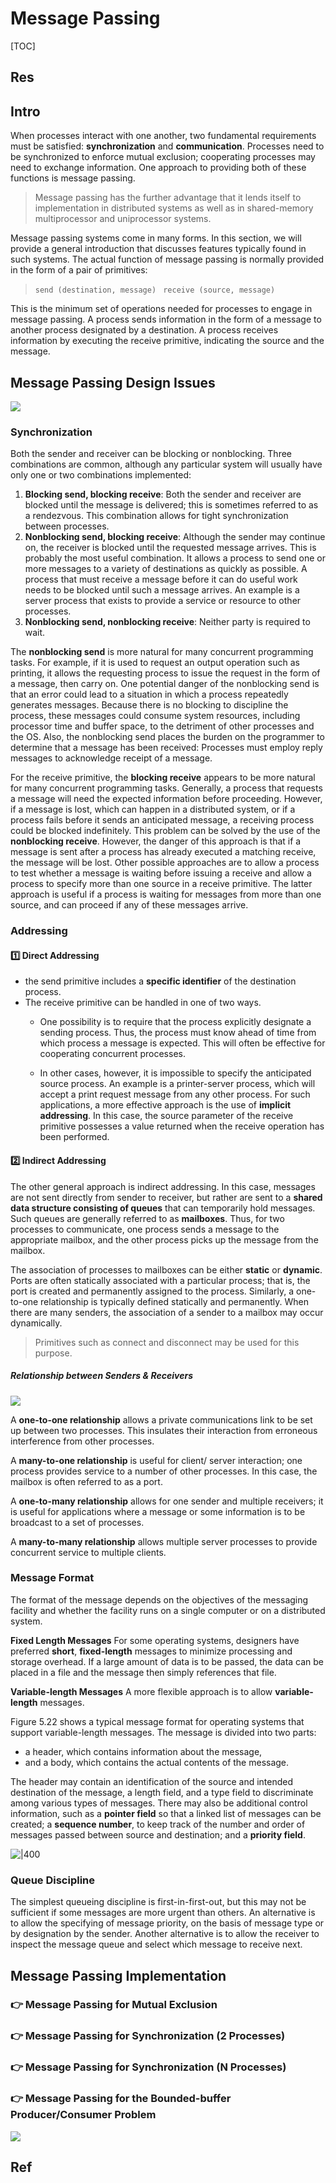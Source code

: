 # Message Passing

[TOC]



## Res


## Intro
When processes interact with one another, two fundamental requirements must be satisfied: **synchronization** and **communication**. Processes need to be synchronized to enforce mutual exclusion; cooperating processes may need to exchange information. One approach to providing both of these functions is message passing. 

> Message passing has the further advantage that it lends itself to implementation in distributed systems as well as in shared-memory multiprocessor and uniprocessor systems.

Message passing systems come in many forms. In this section, we will provide a general introduction that discusses features typically found in such systems. The actual function of message passing is normally provided in the form of a pair of primitives:

> `send (destination, message)`
>` receive (source, message)`

This is the minimum set of operations needed for processes to engage in message passing. A process sends information in the form of a message to another process designated by a destination. A process receives information by executing the receive primitive, indicating the source and the message.



## Message Passing Design Issues
![](../../../../../../../../../../Assets/Pics/Screenshot%202023-06-11%20at%208.36.05%20PM.png)


### Synchronization

Both the sender and receiver can be blocking or nonblocking. Three combinations are common, although any particular system will usually have only one or two combinations implemented:

1. **Blocking send, blocking receive**: Both the sender and receiver are blocked until the message is delivered; this is sometimes referred to as a rendezvous. This combination allows for tight synchronization between processes.
2. **Nonblocking send, blocking receive**: Although the sender may continue on, the receiver is blocked until the requested message arrives. This is probably the most useful combination. It allows a process to send one or more messages to a variety of destinations as quickly as possible. A process that must receive a message before it can do useful work needs to be blocked until such a message arrives. An example is a server process that exists to provide a service or resource to other processes.
3. **Nonblocking send, nonblocking receive**: Neither party is required to wait.

The **nonblocking send** is more natural for many concurrent programming tasks. For example, if it is used to request an output operation such as printing, it allows the requesting process to issue the request in the form of a message, then carry on. One potential danger of the nonblocking send is that an error could lead to a situation in which a process repeatedly generates messages. Because there is no blocking to discipline the process, these messages could consume system resources, including processor time and buffer space, to the detriment of other processes and the OS. Also, the nonblocking send places the burden on the programmer to determine that a message has been received: Processes must employ reply messages to acknowledge receipt of a message.

For the receive primitive, the **blocking receive** appears to be more natural for many concurrent programming tasks. Generally, a process that requests a message will need the expected information before proceeding. However, if a message is lost, which can happen in a distributed system, or if a process fails before it sends an anticipated message, a receiving process could be blocked indefinitely. This problem can be solved by the use of the **nonblocking receive**. However, the danger of this approach is that if a message is sent after a process has already executed a matching receive, the message will be lost. Other possible approaches are to allow a process to test whether a message is waiting before issuing a receive and allow a process to specify more than one source in a receive primitive. The latter approach is useful if a process is waiting for messages from more than one source, and can proceed if any of these messages arrive.


### Addressing
#### 1️⃣ Direct Addressing

- the send primitive includes a **specific identifier** of the destination process. 
- The receive primitive can be handled in one of two ways. 
	- One possibility is to require that the process explicitly designate a sending process. Thus, the process must know ahead of time from which process a message is expected. This will often be effective for cooperating concurrent processes. 
	
	- In other cases, however, it is impossible to specify the anticipated source process. An example is a printer-server process, which will accept a print request message from any other process. For such applications, a more effective approach is the use of **implicit addressing**. In this case, the source parameter of the receive primitive possesses a value returned when the receive operation has been performed.


#### 2️⃣ Indirect Addressing
The other general approach is indirect addressing. In this case, messages are not sent directly from sender to receiver, but rather are sent to a **shared data structure consisting of queues** that can temporarily hold messages. Such queues are generally referred to as **mailboxes**. Thus, for two processes to communicate, one process sends a message to the appropriate mailbox, and the other process picks up the message from the mailbox.

The association of processes to mailboxes can be either **static** or **dynamic**. Ports are often statically associated with a particular process; that is, the port is created and permanently assigned to the process. Similarly, a one-to-one relationship is typically defined statically and permanently. When there are many senders, the association of a sender to a mailbox may occur dynamically. 

> Primitives such as connect and disconnect may be used for this purpose.


##### Relationship between Senders & Receivers
![](../../../../../../../../../../Assets/Pics/Screenshot%202023-06-12%20at%2010.15.41%20AM.png)

A **one-to-one relationship** allows a private communications link to be set up between two processes. This insulates their interaction from erroneous interference from other processes. 

A **many-to-one relationship** is useful for client/ server interaction; one process provides service to a number of other processes. In this case, the mailbox is often referred to as a port. 

A **one-to-many relationship** allows for one sender and multiple receivers; it is useful for applications where a message or some information is to be broadcast to a set of processes.

A **many-to-many relationship** allows multiple server processes to provide concurrent service to multiple clients.


### Message Format
The format of the message depends on the objectives of the messaging facility and whether the facility runs on a single computer or on a distributed system. 

**Fixed Length Messages**
For some operating systems, designers have preferred **short**, **fixed-length** messages to minimize processing and storage overhead. If a large amount of data is to be passed, the data can be placed in a file and the message then simply references that file. 

**Variable-length Messages**
A more flexible approach is to allow **variable-length** messages.

Figure 5.22 shows a typical message format for operating systems that support variable-length messages. The message is divided into two parts: 
- a header, which contains information about the message,
- and a body, which contains the actual contents of the message. 

The header may contain an identification of the source and intended destination of the message, a length field, and a type field to discriminate among various types of messages. There may also be additional control information, such as a **pointer field** so that a linked list of messages can be created; a **sequence number**, to keep track of the number and order of messages passed between source and destination; and a **priority field**.

![|400](../../../../../../../../../../Assets/Pics/Screenshot%202023-06-12%20at%2010.12.43%20AM.png)


### Queue Discipline
The simplest queueing discipline is first-in-first-out, but this may not be sufficient if some messages are more urgent than others. An alternative is to allow the specifying of message priority, on the basis of message type or by designation by the sender. Another alternative is to allow the receiver to inspect the message queue and select which message to receive next.



## Message Passing Implementation
### 👉 Message Passing for Mutual Exclusion



### 👉 Message Passing for Synchronization (2 Processes)


### 👉 Message Passing for Synchronization (N Processes)


### 👉 Message Passing for the Bounded-buffer Producer/Consumer Problem

![](../../../../../../../../../../Assets/Pics/Screenshot%202023-06-12%20at%2010.12.28%20AM.png)


## Ref

